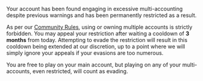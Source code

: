 Your account has been found engaging in excessive multi-accounting despite previous warnings and has been permanently restricted as a result.

As per our [Community Rules](https://osu.ppy.sh/help/wiki/Rules), using or owning multiple accounts is strictly forbidden. You may appeal your restriction after waiting a cooldown of **3 months** from today. Attempting to evade the restriction will result in this cooldown being extended at our discretion, up to a point where we will simply ignore your appeals if your evasions are too numerous.

You are free to play on your main account, but playing on any of your multi-accounts, even restricted, will count as evading.